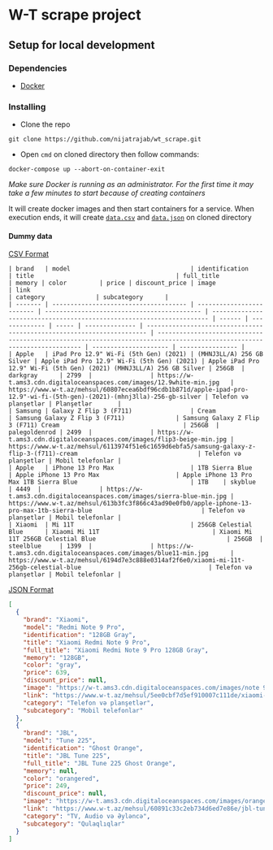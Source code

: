 # W-T scrape project

## Setup for local development

### Dependencies

* [Docker](https://www.docker.com/get-started)

### Installing

* Clone the repo

```
git clone https://github.com/nijatrajab/wt_scrape.git
```

* Open `cmd` on cloned directory then follow commands:

```
docker-compose up --abort-on-container-exit
```

_Make sure Docker is running as an administrator. For the first time it may take a few minutes to start because of
creating containers_

It will create docker images and then start containers for a service. When execution ends, it will create [`data.csv`](https://github.com/nijatrajab/wt_scrape/tree/main/dummy/data.csv)
and [`data.json`](https://github.com/nijatrajab/wt_scrape/tree/main/dummy/data.json) on cloned directory



#### Dummy data
[CSV Format](https://github.com/nijatrajab/wt_scrape/tree/main/dummy/data.csv)
```
| brand   | model                                 | identification            | title                                       | full_title                                                            | memory | color         | price | discount_price | image                                                                  | link                                                                                                                    | category              | subcategory      |
| ------- | ------------------------------------- | ------------------------- | ------------------------------------------- | --------------------------------------------------------------------- | ------ | ------------- | ----- | -------------- | ---------------------------------------------------------------------- | ----------------------------------------------------------------------------------------------------------------------- | --------------------- | ---------------- |
| Apple   | iPad Pro 12.9" Wi-Fi (5th Gen) (2021) | (MHNJ3LL/A) 256 GB Silver | Apple iPad Pro 12.9" Wi-Fi (5th Gen) (2021) | Apple iPad Pro 12.9" Wi-Fi (5th Gen) (2021) (MHNJ3LL/A) 256 GB Silver | 256GB  | darkgray      | 2799  |                | https://w-t.ams3.cdn.digitaloceanspaces.com/images/12.9white-min.jpg   | https://www.w-t.az/mehsul/60807ecea6bdf96cdb1b871d/apple-ipad-pro-12.9"-wi-fi-(5th-gen)-(2021)-(mhnj3lla)-256-gb-silver | Telefon və planşetlər | Planşetlər       |
| Samsung | Galaxy Z Flip 3 (F711)                | Cream                     | Samsung Galaxy Z Flip 3 (F711)              | Samsung Galaxy Z Flip 3 (F711) Cream                                  | 256GB  | palegoldenrod | 2499  |                | https://w-t.ams3.cdn.digitaloceanspaces.com/images/flip3-beige-min.jpg | https://www.w-t.az/mehsul/6113974f51e6c1659d6ebfa5/samsung-galaxy-z-flip-3-(f711)-cream                                 | Telefon və planşetlər | Mobil telefonlar |
| Apple   | iPhone 13 Pro Max                     | 1TB Sierra Blue           | Apple iPhone 13 Pro Max                     | Apple iPhone 13 Pro Max 1TB Sierra Blue                               | 1TB    | skyblue       | 4449  |                | https://w-t.ams3.cdn.digitaloceanspaces.com/images/sierra-blue-min.jpg | https://www.w-t.az/mehsul/613b3fc3f866c43ad90e0fb0/apple-iphone-13-pro-max-1tb-sierra-blue                              | Telefon və planşetlər | Mobil telefonlar |
| Xiaomi  | Mi 11T                                | 256GB Celestial Blue      | Xiaomi Mi 11T                               | Xiaomi Mi 11T 256GB Celestial Blue                                    | 256GB  | steelblue     | 1399  |                | https://w-t.ams3.cdn.digitaloceanspaces.com/images/blue11-min.jpg      | https://www.w-t.az/mehsul/6194d7e3c888e0314af2f6e0/xiaomi-mi-11t-256gb-celestial-blue                                   | Telefon və planşetlər | Mobil telefonlar |
```
[JSON Format](https://github.com/nijatrajab/wt_scrape/tree/main/dummy/data.json)
```json
[
  {
    "brand": "Xiaomi",
    "model": "Redmi Note 9 Pro",
    "identification": "128GB Gray",
    "title": "Xiaomi Redmi Note 9 Pro",
    "full_title": "Xiaomi Redmi Note 9 Pro 128GB Gray",
    "memory": "128GB",
    "color": "gray",
    "price": 639,
    "discount_price": null,
    "image": "https://w-t.ams3.cdn.digitaloceanspaces.com/images/note 9 pro gray-min.jpg",
    "link": "https://www.w-t.az/mehsul/5ee0cbf7d5ef910007c111de/xiaomi-redmi-note-9-pro-128gb-gray",
    "category": "Telefon və planşetlər",
    "subcategory": "Mobil telefonlar"
  },
  {
    "brand": "JBL",
    "model": "Tune 225",
    "identification": "Ghost Orange",
    "title": "JBL Tune 225",
    "full_title": "JBL Tune 225 Ghost Orange",
    "memory": null,
    "color": "orangered",
    "price": 249,
    "discount_price": null,
    "image": "https://w-t.ams3.cdn.digitaloceanspaces.com/images/orange-min.jpg",
    "link": "https://www.w-t.az/mehsul/60891c33c2eb734d6ed7e86e/jbl-tune-225-ghost-orange",
    "category": "TV, Audio və Əyləncə",
    "subcategory": "Qulaqlıqlar"
  }
]
```
